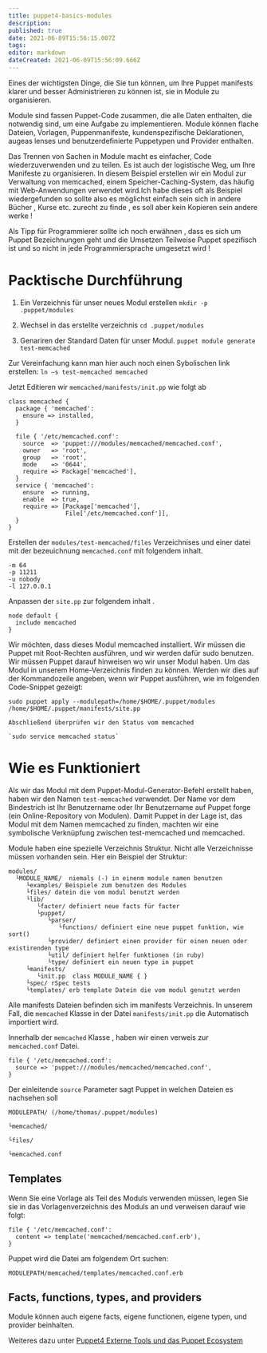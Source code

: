 ```yaml
---
title: puppet4-basics-modules
description: 
published: true
date: 2021-06-09T15:56:15.007Z
tags: 
editor: markdown
dateCreated: 2021-06-09T15:56:09.666Z
---
```


Eines der wichtigsten Dinge, die Sie tun können, um Ihre Puppet manifests klarer und besser Administrieren zu können ist, sie in Module zu organisieren.

Module sind fassen Puppet-Code zusammen, die alle Daten enthalten, die notwendig sind, um eine Aufgabe zu implementieren. 
Module können flache Dateien, Vorlagen, Puppenmanifeste, kundenspezifische Deklarationen, augeas lenses und benutzerdefinierte Puppetypen und Provider enthalten.

Das Trennen von Sachen in Module macht es einfacher, Code wiederzuverwenden und zu teilen. 
Es ist auch der logistische Weg, um Ihre Manifeste zu organisieren. In diesem Beispiel erstellen wir ein Modul zur Verwaltung von memcached, einem Speicher-Caching-System, das häufig mit Web-Anwendungen verwendet wird.Ich habe dieses oft als Beispiel wiedergefunden so sollte also es möglichst einfach sein sich in andere Bücher , Kurse etc. zurecht zu finde , es soll aber kein Kopieren sein andere werke !

Als Tipp für Programmierer sollte ich noch erwähnen , dass es sich um Puppet Bezeichnungen geht und die Umsetzen Teilweise Puppet spezifisch ist und so nicht in jede Programmiersprache umgesetzt wird !

# Packtische Durchführung

1. Ein Verzeichnis für unser neues Modul erstellen
`mkdir -p .puppet/modules`

2. Wechsel in das erstellte verzeichnis 
`cd .puppet/modules`

3. Genariren der Standard Daten für unser Modul.
`puppet module generate test-memcached`

Zur Vereinfachung kann man hier auch noch einen Sybolischen link erstellen: 
`ln –s test-memcached memcached`

Jetzt Editieren wir `memcached/manifests/init.pp` wie folgt ab 

```
class memcached {
  package { 'memcached':
    ensure => installed,
  }

  file { '/etc/memcached.conf':
    source  => 'puppet:///modules/memcached/memcached.conf',
    owner   => 'root',
    group   => 'root',
    mode    => '0644',
    require => Package['memcached'],
  }
  service { 'memcached':
    ensure  => running,
    enable  => true,
    require => [Package['memcached'],
                File['/etc/memcached.conf']],
  }
}
```
Erstellen der `modules/test-memcached/files` Verzeichnises und einer datei mit der bezeuichnung `memcached.conf` mit folgendem inhalt.

```
-m 64
-p 11211
-u nobody
-l 127.0.0.1
```

Anpassen der `site.pp` zur folgendem inhalt .
```
node default {
  include memcached
}
```

Wir möchten, dass dieses Modul memcached installiert. 
Wir müssen die Puppet mit Root-Rechten ausführen, und wir werden dafür sudo benutzen. 
Wir müssen Puppet darauf hinweisen wo wir unser Modul haben. 
Um das Modul in unserem Home-Verzeichnis finden zu können.
Werden wir dies auf der Kommandozeile angeben, wenn wir Puppet ausführen, wie im folgenden Code-Snippet gezeigt:
```
sudo puppet apply --modulepath=/home/$HOME/.puppet/modules /home/$HOME/.puppet/manifests/site.pp

Abschließend überprüfen wir den Status vom memcached

`sudo service memcached status`
```

# Wie es Funktioniert

Als wir das Modul mit dem Puppet-Modul-Generator-Befehl erstellt haben, haben wir den Namen `test-memcached` verwendet. 
Der Name vor dem Bindestrich ist Ihr Benutzername oder Ihr Benutzername auf Puppet forge (ein Online-Repository von Modulen). 
Damit Puppet in der Lage ist, das Modul mit dem Namen memcached zu finden, machten wir eine symbolische Verknüpfung zwischen test-memcached und memcached.

Module haben eine spezielle Verzeichnis Struktur. 
Nicht alle Verzeichnisse müssen vorhanden sein.
Hier ein Beispiel der Struktur:
```
modules/
  └MODULE_NAME/  niemals (-) in einenm module namen benutzen
     └examples/ Beispiele zum benutzen des Modules
     └files/ datein die vom modul benutzt werden
     └lib/
        └facter/ definiert neue facts für facter
        └puppet/
           └parser/
              └functions/ definiert eine neue puppet funktion, wie sort() 
           └provider/ definiert einen provider für einen neuen oder existirenden type
           └util/ definiert helfer funktionen (in ruby)
           └type/ definiert ein neuen type in puppet
     └manifests/
        └init.pp  class MODULE_NAME { }
     └spec/ rSpec tests
     └templates/ erb template Datein die vom modul genutzt werden
```
Alle manifests Dateien befinden sich im manifests Verzeichnis. In unserem Fall, die `memcached` Klasse in der Datei `manifests/init.pp` die Automatisch importiert wird.

Innerhalb der `memcached` Klasse , haben wir einen verweis zur `memcached.conf` Datei.

```
file { '/etc/memcached.conf':
  source => 'puppet:///modules/memcached/memcached.conf',
}
```

Der einleitende `source` Parameter sagt Puppet in welchen Dateien es nachsehen soll

`MODULEPATH/ (/home/thomas/.puppet/modules)`

`└memcached/`

`└files/`

`└memcached.conf `


## Templates

Wenn Sie eine Vorlage als Teil des Moduls verwenden müssen, legen Sie sie in das Vorlagenverzeichnis des Moduls an und verweisen darauf wie folgt:

```
file { '/etc/memcached.conf':
  content => template('memcached/memcached.conf.erb'),
}
```

Puppet wird die Datei am folgendem Ort suchen: 
```
MODULEPATH/memcached/templates/memcached.conf.erb
```

## Facts, functions, types, and providers
Module können auch eigene facts, eigene functionen, eigene typen, und provider beinhalten.

Weiteres dazu unter [Puppet4 Externe Tools und das Puppet Ecosystem](../puppet4-externe-tools-ecosystem)

